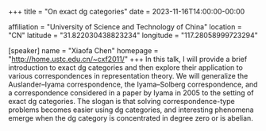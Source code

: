 +++
title = "On exact dg categories"
date = 2023-11-16T14:00:00-00:00

affiliation = "University of Science and Technology of China"
location = "CN"
latitude = "31.822030438823234"
longitude = "117.28058999723294"

[speaker]
  name = "Xiaofa Chen"
  homepage = "http://home.ustc.edu.cn/~cxf2011/"
+++
 In this talk, I will provide a brief introduction to exact dg categories and then explore their application to various correspondences in representation theory. We will generalize the Auslander–Iyama correspondence, the Iyama–Solberg correspondence, and a correspondence considered in a paper by Iyama in 2005 to the setting of exact dg categories. The slogan is that solving correspondence-type problems becomes easier using dg categories, and interesting phenomena emerge when the dg category is concentrated in degree zero or is abelian.